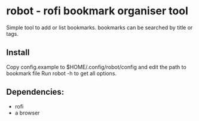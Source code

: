 # robot - rofi bookmark organiser tool

Simple tool to add or list bookmarks. bookmarks can be searched by title or tags.


## Install

Copy config.example to $HOME/.config/robot/config and edit the path to bookmark file
Run robot -h to get all options.

## Dependencies:

* rofi
* a browser
